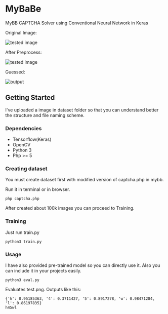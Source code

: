 # MyBaBe
MyBB CAPTCHA Solver using Conventional Neural Network in Keras

Original Image:

![tested image](https://raw.githubusercontent.com/xdebron/mybabe/master/test.png)

After Preprocess:

![tested image](https://raw.githubusercontent.com/xdebron/mybabe/master/test_clarified.png)

Guessed:

![output](https://raw.githubusercontent.com/xdebron/mybabe/master/output.png)

## Getting Started

I've uploaded a image in dataset folder so that you can understand better the structure and file naming scheme.

### Dependencies

* Tensorflow(Keras)
* OpenCV
* Python 3
* Php >= 5

### Creating dataset

You must create dataset first with modified version of captcha.php in mybb.

Run it in terminal or in browser.
```
php captcha.php
```

After created about 100k images you can proceed to Training.


### Training

Just run train.py

```
python3 train.py
```

### Usage

I have also provided pre-trained model so you can directly use it. Also you can include it in your projects easily.

```
python3 eval.py
```
Evaluates test.png. Outputs like this:
```
{'h': 0.95185363, '4': 0.3711427, '5': 0.8917278, 'w': 0.98471284, 'l': 0.86197835}
h45wl
```